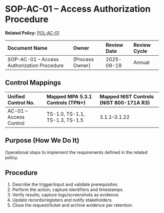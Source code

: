 # SOP-AC-01 – Access Authorization Procedure

**Related Policy:** [POL-AC-01](../policies/POL-AC-01_Access_Authorization_Policy.md)

| Document Name | Owner | Review Date | Review Cycle |
| :---- | :---- | :---- | :---- |
| SOP-AC-01 – Access Authorization Procedure | [Process Owner] | 2025-09-19 | Annual |

## Control Mappings
| Unified Control No. | Mapped MPA 5.3.1 Controls (TPN+) | Mapped NIST Controls (NIST 800-171A R3) |
| :---- | :---- | :---- |
| AC-01 – Access Control | TS-1.0, TS-1.1, TS-1.3, TS-1.5 | 3.1.1–3.1.22 |

## Purpose (How We Do It)
Operational steps to implement the requirements defined in the related policy.

## Procedure
1. Describe the trigger/input and validate prerequisites.
2. Perform the action; capture identifiers and timestamps.
3. Verify results; capture logs/screenshots as evidence.
4. Update records/registers and notify stakeholders.
5. Close the request/ticket and archive evidence per retention.
